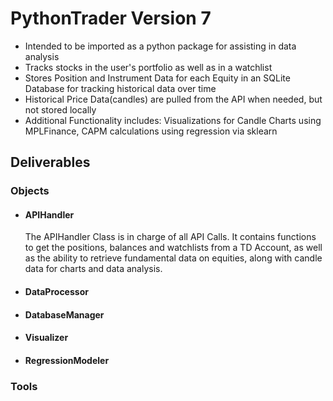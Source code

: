 # PythonTrader Version 7

- Intended to be imported as a python package for assisting in data analysis
- Tracks stocks in the user's portfolio as well as in a watchlist
- Stores Position and Instrument Data for each Equity in an SQLite Database for tracking historical data over time
- Historical Price Data(candles) are pulled from the API when needed, but not stored locally
- Additional Functionality includes: Visualizations for Candle Charts using MPLFinance, CAPM calculations using regression via sklearn

## Deliverables

### Objects

- #### APIHandler

    The APIHandler Class is in charge of all API Calls. It contains functions to get the positions, balances and watchlists from a TD Account, as well as the ability to retrieve fundamental data on equities, along with candle data for charts and data analysis.

- #### DataProcessor

- #### DatabaseManager

- #### Visualizer

- #### RegressionModeler

### Tools
